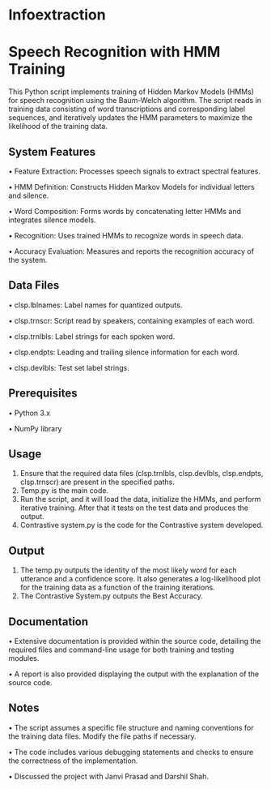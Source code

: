 # Infoextraction

# Speech Recognition with HMM Training
This Python script implements training of Hidden Markov Models (HMMs) for speech recognition using the Baum-Welch algorithm. The script reads in training data consisting of word transcriptions and corresponding label sequences, and iteratively updates the HMM parameters to maximize the likelihood of the training data.

## System Features
•	Feature Extraction: Processes speech signals to extract spectral features.

•	HMM Definition: Constructs Hidden Markov Models for individual letters and silence.

•	Word Composition: Forms words by concatenating letter HMMs and integrates silence models.

•	Recognition: Uses trained HMMs to recognize words in speech data.

•	Accuracy Evaluation: Measures and reports the recognition accuracy of the system.

## Data Files
•	clsp.lblnames: Label names for quantized outputs.

•	clsp.trnscr: Script read by speakers, containing examples of each word.

•	clsp.trnlbls: Label strings for each spoken word.

•	clsp.endpts: Leading and trailing silence information for each word.

•	clsp.devlbls: Test set label strings.

## Prerequisites
•	Python 3.x

•	NumPy library

## Usage
1.	Ensure that the required data files (clsp.trnlbls, clsp.devlbls, clsp.endpts, clsp.trnscr) are present in the specified paths.
2.	Temp.py is the main code.
3.	Run the script, and it will load the data, initialize the HMMs, and perform iterative training. After that it tests on the test data and produces the output.
4.	Contrastive system.py is the code for the Contrastive system developed.

## Output
1.	The temp.py outputs the identity of the most likely word for each utterance and a confidence score. It also generates a log-likelihood plot for the training data as a function of the training iterations.
2.	The Contrastive System.py outputs the Best Accuracy. 

## Documentation
•	Extensive documentation is provided within the source code, detailing the required files and command-line usage for both training and testing modules.

•	A report is also provided displaying the output with the explanation of the source code.

## Notes
•	The script assumes a specific file structure and naming conventions for the training data files. Modify the file paths if necessary.

•	The code includes various debugging statements and checks to ensure the correctness of the implementation.

•	Discussed the project with Janvi Prasad and Darshil Shah.
